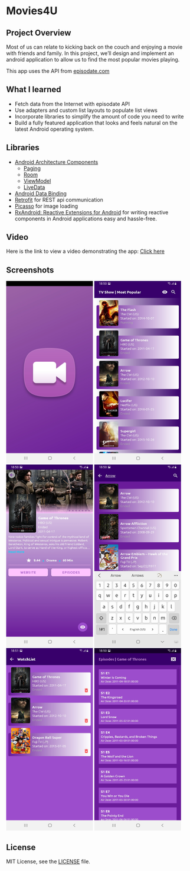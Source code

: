 # Movies4U

## Project Overview
Most of us can relate to kicking back on the couch and enjoying
a movie with friends and family. In this project, we’ll design and implement an android application
to allow us to find the most popular movies playing.

This app uses the API from [episodate.com](https://www.episodate.com/api/)

## What I learned
- Fetch data from the Internet with episodate API
- Use adapters and custom list layouts to populate list views
- Incorporate libraries to simplify the amount of code you need to write
- Build a fully featured application that looks and feels natural on the latest Android operating system.

## Libraries
- [Android Architecture Components](https://developer.android.com/topic/libraries/architecture/) 
    * [Paging](https://developer.android.com/topic/libraries/architecture/paging/) 
    * [Room](https://developer.android.com/topic/libraries/architecture/room)
    * [ViewModel](https://developer.android.com/topic/libraries/architecture/viewmodel)
    * [LiveData](https://developer.android.com/topic/libraries/architecture/livedata)
- [Android Data Binding](https://developer.android.com/topic/libraries/data-binding/)
- [Retrofit](http://square.github.io/retrofit/) for REST api communication
- [Picasso](http://square.github.io/picasso/) for image loading
- [RxAndroid: Reactive Extensions for Android](https://github.com/ReactiveX/RxAndroid) for writing reactive components in Android applications easy and hassle-free.

## Video
Here is the link to view a video demonstrating the app: [Click here](https://www.youtube.com/watch?v=G9U5nWYtQwM)
## Screenshots
<img src="https://github.com/LoloziAnas/tv-show-android-app/blob/master/screenshots/splash-screen.jpg" width="235" height="493">  <img src="https://github.com/LoloziAnas/tv-show-android-app/blob/master/screenshots/main-screen.jpg"  width="235" height="493">  <img src="https://github.com/LoloziAnas/tv-show-android-app/blob/master/screenshots/details-screen.jpg"  width="235" height="493">
<img src="https://github.com/LoloziAnas/tv-show-android-app/blob/master/screenshots/search-screen.jpg"  width="235" height="493">  <img src="https://github.com/LoloziAnas/tv-show-android-app/blob/master/screenshots/watchlist-screen.jpg"  width="235" height="493">  <img src="https://github.com/LoloziAnas/tv-show-android-app/blob/master/screenshots/episodes-screen.jpg"  width="235" height="493">

## License
MIT License, see the [LICENSE](LICENSE) file.


